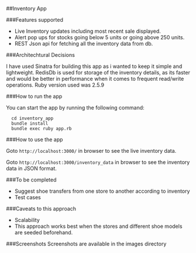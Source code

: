##Inventory App

###Features supported

* Live Inventory updates including most recent sale displayed.
* Alert pop ups for stocks going below 5 units or going above 250 units.
* REST Json api for fetching all the inventory data from db.

###Architechtural Decisions

I have used Sinatra for building this app as i wanted to keep it simple and lightweight.
RedisDb is used for storage of the inventory details, as its faster and would be better in performance when it comes to frequent read/write operations.
Ruby version used was 2.5.9

###How to run the app

You can start the app by running the following command:

```
  cd inventory_app
  bundle install
  bundle exec ruby app.rb
```

###How to use the app

Goto ```http://localhost:3000/``` in browser to see the live inventory data.

Goto ```http://localhost:3000/inventory_data``` in browser to see the inventory data in JSON format.


###To be completed
- Suggest shoe transfers from one store to another according to inventory
- Test cases

###Caveats to this approach
- Scalability
- This approach works best when the stores and different shoe models are seeded beforehand.

###Screenshots
 Screenshots are available in the images directory
